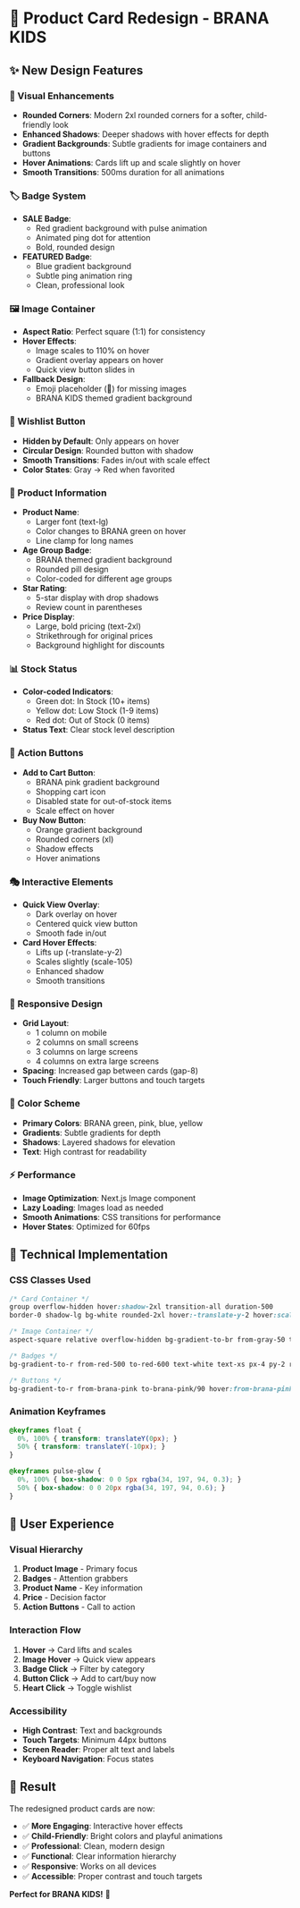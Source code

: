 # 🎨 Product Card Redesign - BRANA KIDS

## ✨ **New Design Features**

### **🎯 Visual Enhancements**
- **Rounded Corners**: Modern 2xl rounded corners for a softer, child-friendly look
- **Enhanced Shadows**: Deeper shadows with hover effects for depth
- **Gradient Backgrounds**: Subtle gradients for image containers and buttons
- **Hover Animations**: Cards lift up and scale slightly on hover
- **Smooth Transitions**: 500ms duration for all animations

### **🏷️ Badge System**
- **SALE Badge**: 
  - Red gradient background with pulse animation
  - Animated ping dot for attention
  - Bold, rounded design
- **FEATURED Badge**:
  - Blue gradient background
  - Subtle ping animation ring
  - Clean, professional look

### **🖼️ Image Container**
- **Aspect Ratio**: Perfect square (1:1) for consistency
- **Hover Effects**: 
  - Image scales to 110% on hover
  - Gradient overlay appears on hover
  - Quick view button slides in
- **Fallback Design**: 
  - Emoji placeholder (🧸) for missing images
  - BRANA KIDS themed gradient background

### **💝 Wishlist Button**
- **Hidden by Default**: Only appears on hover
- **Circular Design**: Rounded button with shadow
- **Smooth Transitions**: Fades in/out with scale effect
- **Color States**: Gray → Red when favorited

### **📝 Product Information**
- **Product Name**: 
  - Larger font (text-lg)
  - Color changes to BRANA green on hover
  - Line clamp for long names
- **Age Group Badge**: 
  - BRANA themed gradient background
  - Rounded pill design
  - Color-coded for different age groups
- **Star Rating**: 
  - 5-star display with drop shadows
  - Review count in parentheses
- **Price Display**: 
  - Large, bold pricing (text-2xl)
  - Strikethrough for original prices
  - Background highlight for discounts

### **📊 Stock Status**
- **Color-coded Indicators**:
  - Green dot: In Stock (10+ items)
  - Yellow dot: Low Stock (1-9 items)
  - Red dot: Out of Stock (0 items)
- **Status Text**: Clear stock level description

### **🛒 Action Buttons**
- **Add to Cart Button**:
  - BRANA pink gradient background
  - Shopping cart icon
  - Disabled state for out-of-stock items
  - Scale effect on hover
- **Buy Now Button**:
  - Orange gradient background
  - Rounded corners (xl)
  - Shadow effects
  - Hover animations

### **🎭 Interactive Elements**
- **Quick View Overlay**: 
  - Dark overlay on hover
  - Centered quick view button
  - Smooth fade in/out
- **Card Hover Effects**:
  - Lifts up (-translate-y-2)
  - Scales slightly (scale-105)
  - Enhanced shadow
  - Smooth transitions

### **📱 Responsive Design**
- **Grid Layout**: 
  - 1 column on mobile
  - 2 columns on small screens
  - 3 columns on large screens
  - 4 columns on extra large screens
- **Spacing**: Increased gap between cards (gap-8)
- **Touch Friendly**: Larger buttons and touch targets

### **🎨 Color Scheme**
- **Primary Colors**: BRANA green, pink, blue, yellow
- **Gradients**: Subtle gradients for depth
- **Shadows**: Layered shadows for elevation
- **Text**: High contrast for readability

### **⚡ Performance**
- **Image Optimization**: Next.js Image component
- **Lazy Loading**: Images load as needed
- **Smooth Animations**: CSS transitions for performance
- **Hover States**: Optimized for 60fps

## 🚀 **Technical Implementation**

### **CSS Classes Used**
```css
/* Card Container */
group overflow-hidden hover:shadow-2xl transition-all duration-500
border-0 shadow-lg bg-white rounded-2xl hover:-translate-y-2 hover:scale-105

/* Image Container */
aspect-square relative overflow-hidden bg-gradient-to-br from-gray-50 to-gray-100 rounded-t-2xl

/* Badges */
bg-gradient-to-r from-red-500 to-red-600 text-white text-xs px-4 py-2 rounded-full font-bold shadow-xl animate-pulse

/* Buttons */
bg-gradient-to-r from-brana-pink to-brana-pink/90 hover:from-brana-pink/90 hover:to-brana-pink text-white border-0 font-semibold py-3 rounded-xl shadow-lg hover:shadow-xl transition-all duration-300 hover:scale-105
```

### **Animation Keyframes**
```css
@keyframes float {
  0%, 100% { transform: translateY(0px); }
  50% { transform: translateY(-10px); }
}

@keyframes pulse-glow {
  0%, 100% { box-shadow: 0 0 5px rgba(34, 197, 94, 0.3); }
  50% { box-shadow: 0 0 20px rgba(34, 197, 94, 0.6); }
}
```

## 🎯 **User Experience**

### **Visual Hierarchy**
1. **Product Image** - Primary focus
2. **Badges** - Attention grabbers
3. **Product Name** - Key information
4. **Price** - Decision factor
5. **Action Buttons** - Call to action

### **Interaction Flow**
1. **Hover** → Card lifts and scales
2. **Image Hover** → Quick view appears
3. **Badge Click** → Filter by category
4. **Button Click** → Add to cart/buy now
5. **Heart Click** → Toggle wishlist

### **Accessibility**
- **High Contrast**: Text and backgrounds
- **Touch Targets**: Minimum 44px buttons
- **Screen Reader**: Proper alt text and labels
- **Keyboard Navigation**: Focus states

## 🎉 **Result**

The redesigned product cards are now:
- ✅ **More Engaging**: Interactive hover effects
- ✅ **Child-Friendly**: Bright colors and playful animations
- ✅ **Professional**: Clean, modern design
- ✅ **Functional**: Clear information hierarchy
- ✅ **Responsive**: Works on all devices
- ✅ **Accessible**: Proper contrast and touch targets

**Perfect for BRANA KIDS!** 🌟

